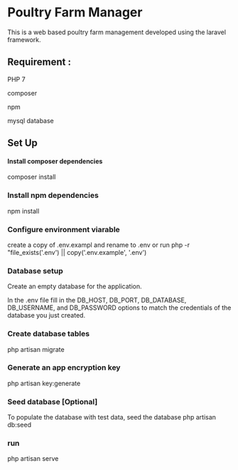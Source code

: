 # Poultry Farm Manager

This is a web based poultry farm management developed using the laravel framework.

## Requirement :

PHP 7

composer

npm

mysql database

## Set Up

#### Install composer dependencies

composer install

### Install npm dependencies

npm install

### Configure environment viarable

create a copy of .env.exampl and rename to .env
or
run php -r "file_exists('.env') || copy('.env.example', '.env')

### Database setup

Create an empty database for the application.

In the .env file fill in the DB_HOST, DB_PORT, DB_DATABASE, DB_USERNAME, and DB_PASSWORD options to match the credentials of the database you just created.

### Create database tables

php artisan migrate

### Generate an app encryption key

php artisan key:generate

### Seed database [Optional]

To populate the database with test data, seed the database
php artisan db:seed

### run

php artisan serve
